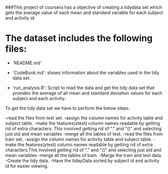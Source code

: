 ###This project of coursera has a objective of creating a tidydata set which gets the average value of each mean and standard variable for each subject and activity id.

The dataset includes the following files:
=========================================

- 'README.md'

- 'CodeBook.md': shows information about the variables used in the tidy data set.

- 'run_analysis.R': Script to read the data and get the tidy data set that provides the average of all mean and standard deviation
   values for each subject and each activity.
   
To get the tidy data set we have to perform the below steps.

-read the files from test set.
-assign the column names for activity table and subject table.
-make the features(xtest) column names readable by getting rid of extra characters. This involved getting rid of "." and "()" and 
 selecting just std and mean variables
-merge all the tables of test.
-read the files from train set.
-assign the column names for activity table and subject table.
-make the features(ytest) column names readable by getting rid of extra characters.This involved getting rid of "." and "()" and 
 selecting just std and mean variables
-merge all the tables of train.
-Merge the train and test data.
-Create the tidy data.
-Have the tidayData sorted by subject id and activity id for easier viewing.